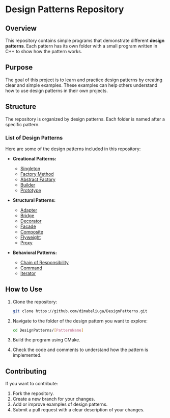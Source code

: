 # Design Patterns Repository

## Overview

This repository contains simple programs that demonstrate different **design patterns**. Each pattern has its own folder with a small program written in C++ to show how the pattern works.

## Purpose

The goal of this project is to learn and practice design patterns by creating clear and simple examples. These examples can help others understand how to use design patterns in their own projects.

## Structure

The repository is organized by design patterns. Each folder is named after a specific pattern.

### List of Design Patterns

Here are some of the design patterns included in this repository:

- **Creational Patterns:**

  - [Singleton](/include/SingletonPattern/)
  - [Factory Method](/include/FactoryMethod/)
  - [Abstract Factory](/include/AbstractFactory/)
  - [Builder](/include/BuilderPattern/)
  - [Prototype](/include/PrototypePattern/)

- **Structural Patterns:**
  - [Adapter](/include/AdapterPattern/)
  - [Bridge](/include/BridgePattern/)
  - [Decorator](/include/DecoratorPattern/)
  - [Facade](/include/FacadePattern/)
  - [Composite](/include/CompositePattern/)
  - [Flyweight](/include/FlyWeightPattern/)
  - [Proxy](/include/ProxyPattern/)

- **Behavioral Patterns:**
  - [Chain of Responsibility](/include/ChainOfResponsibility/)
  - [Command](/include/CommandPattern/)
  - [Iterator](/include/IteratorPattern/)

## How to Use

1. Clone the repository:

   ```bash
   git clone https://github.com/dimabeliuga/DesignPatterns.git
2. Navigate to the folder of the design pattern you want to explore:
   ```bash
   cd DesignPatterns/[PatternName]
3. Build the program using CMake.
   
4. Check the code and comments to understand how the pattern is implemented.

## Contributing
If you want to contribute:

1. Fork the repository.
2. Create a new branch for your changes.
3. Add or improve examples of design patterns.
4. Submit a pull request with a clear description of your changes.
